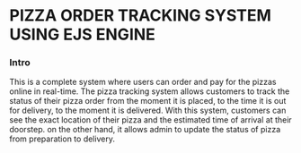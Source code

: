 # PIZZA ORDER TRACKING SYSTEM USING EJS ENGINE

### Intro
This is a complete system where users can order and pay for the pizzas online in real-time. The pizza tracking system allows customers to track the status of their pizza order from the moment it is placed, to the time it is out for delivery, to the moment it is delivered. With this system, customers can see the exact location of their pizza and the estimated time of arrival at their doorstep. on the other hand, it allows admin to update the status of pizza from preparation to delivery.
